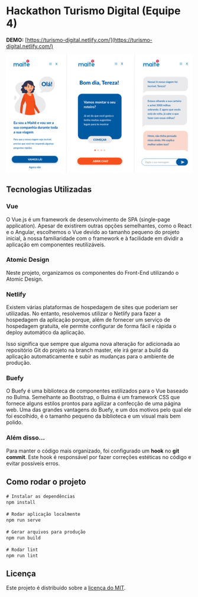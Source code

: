 # Hackathon Turismo Digital (Equipe 4)

**DEMO:** [https://turismo-digital.netlify.com/](https://turismo-digital.netlify.com/)

![Demonstração de três telas presentes na aplicação](banner.png)

## Tecnologias Utilizadas

### Vue

O Vue.js é um framework de desenvolvimento de SPA (single-page application). Apesar de existirem outras opções semelhantes, como o React e o Angular, escolhemos o Vue devido ao tamanho pequeno do projeto inicial, à nossa familiaridade com o framework e à facilidade em dividir a aplicação em componentes reutilizáveis.

### Atomic Design

Neste projeto, organizamos os componentes do Front-End utilizando o Atomic Design.

### Netlify

Existem várias plataformas de hospedagem de sites que poderiam ser utilizadas. No entanto, resolvemos utilizar o Netlify para fazer a hospedagem da aplicação porque, além de fornecer um serviço de hospedagem gratuita, ele permite configurar de forma fácil e rápida o deploy automático da aplicação.

Isso significa que sempre que alguma nova alteração for adicionada ao repositório Git do projeto na branch master, ele irá gerar a build da aplicação automaticamente e subir as mudanças para o ambiente de produção.

### Buefy

O Buefy é uma biblioteca de componentes estilizados para o Vue baseado no Bulma. Semelhante ao Bootstrap, o Bulma é um framework CSS que fornece alguns estilos prontos para agilizar a confecção de uma página web. Uma das grandes vantagens do Buefy, e um dos motivos pelo qual ele foi escolhido, é o tamanho pequeno da biblioteca e um visual mais bem polido.

### Além disso...

Para manter o código mais organizado, foi configurado um **hook** no **git commit**. Este hook é responsável por fazer correções estéticas no código e evitar possíveis erros.


## Como rodar o projeto

```
# Instalar as dependências
npm install

# Rodar aplicação localmente
npm run serve

# Gerar arquivos para produção
npm run build

# Rodar lint
npm run lint
```


## Licença

Este projeto é distribuído sobre a [licença do MIT](LICENSE).
